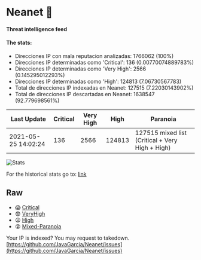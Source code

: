 # Neanet :hocho:
#### Threat intelligence feed
#### The stats:

- Direcciones IP con mala reputacion analizadas: 1766062 (100%)
- Direcciones IP determinadas como 'Critical':  136 (0.00770074889783%)
- Direcciones IP determinadas como 'Very High':  2566 (0.145295012293%)
- Direcciones IP determinadas como 'High':  124813 (7.06730567783)
- Total de direcciones IP indexadas en Neanet:  127515 (7.22030143902%)
- Total de direcciones IP descartadas en Neanet:  1638547 (92.779698561%)

| Last Update | Critical | Very High | High | Paranoia |
| --- | --- | --- | --- | --- |
| 2021-05-25 14:02:24 | 136 | 2566 | 124813 | 127515 mixed list (Critical + Very High + High)|

![Stats](https://docs.google.com/spreadsheets/d/e/2PACX-1vSnaNMIXVabIpDJjufMlzH7poXnshF3mgd8Is1g9ytUEzVsP5my4Trn8f-xkoLLQ38xpL3HtmUexLo6/pubchart?oid=501124687&format=image)

For the historical stats go to: [link](/stats.csv)
## Raw
- :scream: [Critical](https://raw.githubusercontent.com/JavaGarcia/Neanet/master/blacklists/neanet_critical.txt)
- :fearful: [VeryHigh](https://raw.githubusercontent.com/JavaGarcia/Neanet/master/blacklists/neanet_veryHigh.txtt)
- :frowning: [High](https://raw.githubusercontent.com/JavaGarcia/Neanet/master/blacklists/neanet_high.txt)
- :dizzy_face: [Mixed-Paranoia](https://raw.githubusercontent.com/JavaGarcia/Neanet/master/blacklists/neanet_all.txt)


Your IP is indexed? You may request to takedown. [https://github.com/JavaGarcia/Neanet/issues](https://github.com/JavaGarcia/Neanet/issues)










































































































































































































































































































































































































































































































































































































































































































































































































































































































































































































































































































































































































































































































































































































































































































































































































































































































































































































































































































































































































































































































































































































































































































































































































































































































































































































































































































































































































































































































































































































































































































































































































































































































































































































































































































































































































































































































































































































































































































































































































































































































































































































































































































































































































































































































































































































































































































































































































































































































































































































































































































































































































































































































































































































































































































































































































































































































































































































































































































































































































































































































































































































































































































































































































































































































































































































































































































































































































